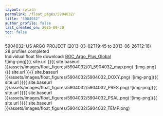 ```yaml
---
layout: splash
permalink: /float_pages/5904032/
title: "5904032"
author_profile: false
last_created_on: 2025-09-30
toc: false
---
```

 
5904032: US ARGO PROJECT (2013-03-02T19:45 to 2013-06-26T12:16)\
28 profiles completed\
Individual float file download: [BGC_Argo_Plus_Global](https://ftp.soest.hawaii.edu/bgc_argo_plus/Individual_Floats/outliers_removed/5904032_Sprof_processed.nc)\
![img-png]({{ site.url }}{{ site.baseurl }}/assets/images/float_figures/5904032/01_5904032_map.png)
![img-png]({{ site.url }}{{ site.baseurl }}/assets/images/float_figures/5904032/5904032_DOXY.png)
![img-png]({{ site.url }}{{ site.baseurl }}/assets/images/float_figures/5904032/5904032_PRES.png)
![img-png]({{ site.url }}{{ site.baseurl }}/assets/images/float_figures/5904032/5904032_PSAL.png)
![img-png]({{ site.url }}{{ site.baseurl }}/assets/images/float_figures/5904032/5904032_TEMP.png)
